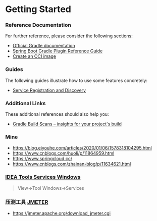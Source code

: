 # Getting Started

### Reference Documentation
For further reference, please consider the following sections:

* [Official Gradle documentation](https://docs.gradle.org)
* [Spring Boot Gradle Plugin Reference Guide](https://docs.spring.io/spring-boot/docs/2.3.3.RELEASE/gradle-plugin/reference/html/)
* [Create an OCI image](https://docs.spring.io/spring-boot/docs/2.3.3.RELEASE/gradle-plugin/reference/html/#build-image)

### Guides
The following guides illustrate how to use some features concretely:

* [Service Registration and Discovery](https://spring.io/guides/gs/service-registration-and-discovery/)

### Additional Links
These additional references should also help you:

* [Gradle Build Scans – insights for your project's build](https://scans.gradle.com#gradle)

### Mine
* https://blog.eiyouhe.com/articles/2020/01/06/1578318104295.html
* https://www.cnblogs.com/huoli/p/11864959.html
* https://www.springcloud.cc/
* https://www.cnblogs.com/zhainan-blog/p/11634621.html

### [IDEA Tools Services Windows](https://www.cnblogs.com/javalbb/p/12922238.html)
> View->Tool Windows->Services

### 压测工具 [JMETER](https://jmeter.apache.org/download_jmeter.cgi)
* https://jmeter.apache.org/download_jmeter.cgi
